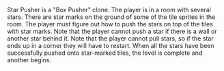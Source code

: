 Star Pusher is a "Box Pusher" clone. The player is in a room with several stars. There are star marks on the ground of some of the tile sprites in the room. The player must figure out how to push the stars on top of the tiles with star marks.
Note that the player cannot push a star if there is a wall or another star behind it.
Note that the player cannot pull stars, so if the star ends up in a corner they will have to restart.
When all the stars have been successfully pushed onto star-marked tiles, the level is complete and another begins.

